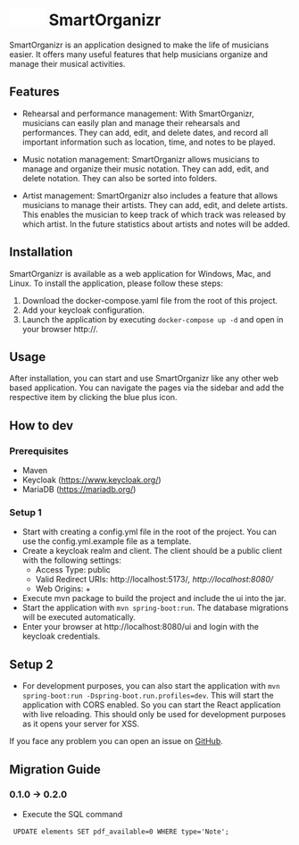 # <img src="ui/public/package.svg" style="color: black;"/><img src="ui/public/package.svg" style="color: black;"/>  SmartOrganizr

SmartOrganizr is an application designed to make the life of musicians easier. It offers many useful features that help musicians organize and manage their musical activities.

## Features

- Rehearsal and performance management: With SmartOrganizr, musicians can easily plan and manage their rehearsals and performances. They can add, edit, and delete dates, and record all important information such as location, time, and notes to be played.

- Music notation management: SmartOrganizr allows musicians to manage and organize their music notation. They can add, edit, and delete notation. They can also be sorted into folders.

- Artist management: SmartOrganizr also includes a feature that allows musicians to manage their artists. They can add, edit, and delete artists. This enables the musician to keep track of which track was released by which artist. In the future statistics about artists and notes will be added.

## Installation

SmartOrganizr is available as a web application for Windows, Mac, and Linux. To install the application, please follow these steps:

1. Download the docker-compose.yaml file from the root of this project.
2. Add your keycloak configuration.
3. Launch the application by executing ``docker-compose up -d`` and open in your browser http://<your-ip>.

## Usage

After installation, you can start and use SmartOrganizr like any other web based application. You can navigate the pages via the sidebar and add the respective item by clicking the blue plus icon.


## How to dev

### Prerequisites
- Maven
- Keycloak (https://www.keycloak.org/)
- MariaDB (https://mariadb.org/)

### Setup 1
- Start with creating a config.yml file in the root of the project. You can use the config.yml.example file as a template.
- Create a keycloak realm and client. The client should be a public client with the following settings:
    - Access Type: public
    - Valid Redirect URIs: http://localhost:5173/*, http://localhost:8080/*
    - Web Origins: +
- Execute mvn package to build the project and include the ui into the jar.
- Start the application with ``mvn spring-boot:run``. The database migrations will be executed automatically.
- Enter your browser at http://localhost:8080/ui and login with the keycloak credentials.


## Setup 2
- For development purposes, you can also start the application with ``mvn spring-boot:run -Dspring-boot.run.profiles=dev``. This will start the application with CORS enabled. So you can start the React application with live reloading. This should only be used for development purposes as it opens your server for XSS.

If you face any problem you can open an issue on [GitHub](https://github.com/SamTV12345/SmartOrganizr/issues).

## Migration Guide

### 0.1.0 -> 0.2.0

- Execute the SQL command 
```mysql
 UPDATE elements SET pdf_available=0 WHERE type='Note';
```